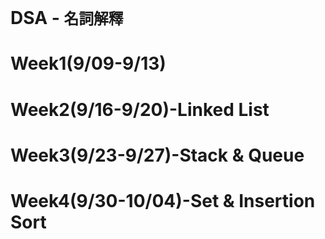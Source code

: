 # DSA - `名詞解釋`

Week1(9/09-9/13)
======

Week2(9/16-9/20)-Linked List
======

Week3(9/23-9/27)-Stack & Queue
======


Week4(9/30-10/04)-Set & Insertion Sort
======

